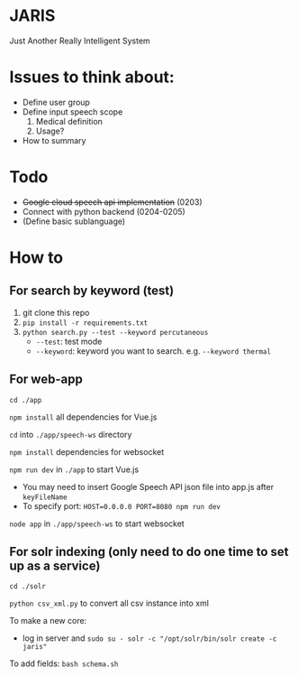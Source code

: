 # JARIS
Just Another Really Intelligent System

# Issues to think about:
* Define user group
* Define input speech scope
    1. Medical definition
    2. Usage?
* How to summary

# Todo
* ~~Google cloud speech api implementation~~ (0203)
* Connect with python backend (0204-0205)
* (Define basic sublanguage)


# How to

## For search by keyword (test)
1. git clone this repo
2. `pip install -r requirements.txt`
3. `python search.py --test --keyword percutaneous` 
    * `--test`: test mode
    * `--keyword`: keyword you want to search. e.g. `--keyword thermal`




## For web-app
`cd ./app` 

`npm install` all dependencies for Vue.js


`cd` into `./app/speech-ws` directory

 `npm install` dependencies for websocket


`npm run dev` in `./app` to start Vue.js
* You may need to insert Google Speech API json file into app.js after `keyFileName`  
* To specify port: `HOST=0.0.0.0 PORT=8080 npm run dev`

`node app` in `./app/speech-ws` to start websocket

## For solr indexing (only need to do one time to set up as a service)
`cd ./solr`

`python csv_xml.py` to convert all csv instance into xml 

To make a new core:
* log in server and `sudo su - solr -c "/opt/solr/bin/solr create -c jaris"`

To add fields:
`bash schema.sh`

